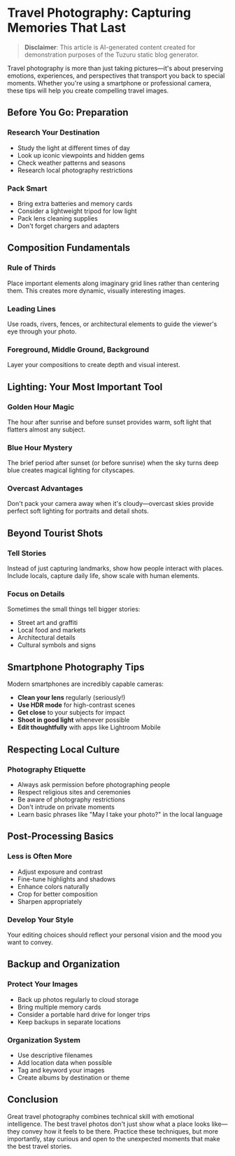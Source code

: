 # Travel Photography: Capturing Memories That Last

> **Disclaimer**: This article is AI-generated content created for demonstration purposes of the Tuzuru static blog generator.

Travel photography is more than just taking pictures—it's about preserving emotions, experiences, and perspectives that transport you back to special moments. Whether you're using a smartphone or professional camera, these tips will help you create compelling travel images.

## Before You Go: Preparation

### Research Your Destination
- Study the light at different times of day
- Look up iconic viewpoints and hidden gems
- Check weather patterns and seasons
- Research local photography restrictions

### Pack Smart
- Bring extra batteries and memory cards
- Consider a lightweight tripod for low light
- Pack lens cleaning supplies
- Don't forget chargers and adapters

## Composition Fundamentals

### Rule of Thirds
Place important elements along imaginary grid lines rather than centering them. This creates more dynamic, visually interesting images.

### Leading Lines
Use roads, rivers, fences, or architectural elements to guide the viewer's eye through your photo.

### Foreground, Middle Ground, Background
Layer your compositions to create depth and visual interest.

## Lighting: Your Most Important Tool

### Golden Hour Magic
The hour after sunrise and before sunset provides warm, soft light that flatters almost any subject.

### Blue Hour Mystery
The brief period after sunset (or before sunrise) when the sky turns deep blue creates magical lighting for cityscapes.

### Overcast Advantages
Don't pack your camera away when it's cloudy—overcast skies provide perfect soft lighting for portraits and detail shots.

## Beyond Tourist Shots

### Tell Stories
Instead of just capturing landmarks, show how people interact with places. Include locals, capture daily life, show scale with human elements.

### Focus on Details
Sometimes the small things tell bigger stories:
- Street art and graffiti
- Local food and markets
- Architectural details
- Cultural symbols and signs

## Smartphone Photography Tips

Modern smartphones are incredibly capable cameras:

- **Clean your lens** regularly (seriously!)
- **Use HDR mode** for high-contrast scenes
- **Get close** to your subjects for impact
- **Shoot in good light** whenever possible
- **Edit thoughtfully** with apps like Lightroom Mobile

## Respecting Local Culture

### Photography Etiquette
- Always ask permission before photographing people
- Respect religious sites and ceremonies
- Be aware of photography restrictions
- Don't intrude on private moments
- Learn basic phrases like "May I take your photo?" in the local language

## Post-Processing Basics

### Less is Often More
- Adjust exposure and contrast
- Fine-tune highlights and shadows
- Enhance colors naturally
- Crop for better composition
- Sharpen appropriately

### Develop Your Style
Your editing choices should reflect your personal vision and the mood you want to convey.

## Backup and Organization

### Protect Your Images
- Back up photos regularly to cloud storage
- Bring multiple memory cards
- Consider a portable hard drive for longer trips
- Keep backups in separate locations

### Organization System
- Use descriptive filenames
- Add location data when possible
- Tag and keyword your images
- Create albums by destination or theme

## Conclusion

Great travel photography combines technical skill with emotional intelligence. The best travel photos don't just show what a place looks like—they convey how it feels to be there. Practice these techniques, but more importantly, stay curious and open to the unexpected moments that make the best travel stories.
